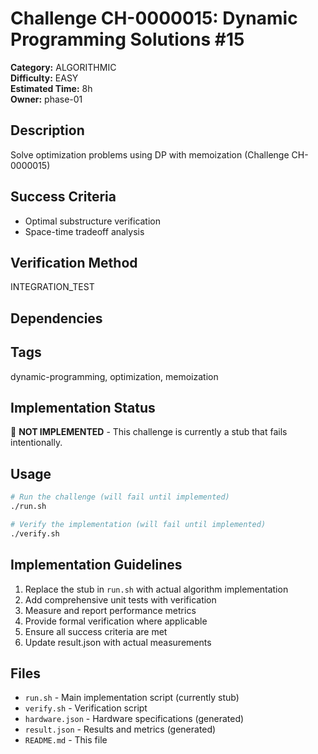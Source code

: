 # Challenge CH-0000015: Dynamic Programming Solutions #15

**Category:** ALGORITHMIC  
**Difficulty:** EASY  
**Estimated Time:** 8h  
**Owner:** phase-01  

## Description

Solve optimization problems using DP with memoization (Challenge CH-0000015)

## Success Criteria

- Optimal substructure verification
- Space-time tradeoff analysis

## Verification Method

INTEGRATION_TEST

## Dependencies



## Tags

dynamic-programming, optimization, memoization

## Implementation Status

🚧 **NOT IMPLEMENTED** - This challenge is currently a stub that fails intentionally.

## Usage

```bash
# Run the challenge (will fail until implemented)
./run.sh

# Verify the implementation (will fail until implemented) 
./verify.sh
```

## Implementation Guidelines

1. Replace the stub in `run.sh` with actual algorithm implementation
2. Add comprehensive unit tests with verification
3. Measure and report performance metrics
4. Provide formal verification where applicable
5. Ensure all success criteria are met
6. Update result.json with actual measurements

## Files

- `run.sh` - Main implementation script (currently stub)
- `verify.sh` - Verification script
- `hardware.json` - Hardware specifications (generated)
- `result.json` - Results and metrics (generated)
- `README.md` - This file
